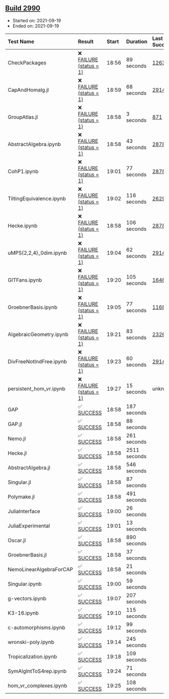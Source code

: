 ## [Build 2990](https://oscarci.mathematik.uni-kl.de/job/oscar-stable/2990/)

* Started on: 2021-09-19
* Ended on: 2021-09-19

| Test Name    | Result | Start | Duration | Last Success | First Failure |
|:-------------|:-------|:------|:---------|:-------------|:--------------|
| CheckPackages | ❌ [FAILURE (status = 1)](https://oscarci.mathematik.uni-kl.de/job/oscar-stable/2990/artifact/logs/build-2990/CheckPackages.log) | 18:56 | 89 seconds | [1263](https://oscarci.mathematik.uni-kl.de/job/oscar-stable/1263/) | [1264](https://oscarci.mathematik.uni-kl.de/job/oscar-stable/1264/) |
| CapAndHomalg.jl | ❌ [FAILURE (status = 1)](https://oscarci.mathematik.uni-kl.de/job/oscar-stable/2990/artifact/logs/build-2990/CapAndHomalg.jl.log) | 18:59 | 68 seconds | [2914](https://oscarci.mathematik.uni-kl.de/job/oscar-stable/2914/) | [2915](https://oscarci.mathematik.uni-kl.de/job/oscar-stable/2915/) |
| GroupAtlas.jl | ❌ [FAILURE (status = 1)](https://oscarci.mathematik.uni-kl.de/job/oscar-stable/2990/artifact/logs/build-2990/GroupAtlas.jl.log) | 18:58 | 3 seconds | [871](https://oscarci.mathematik.uni-kl.de/job/oscar-stable/871/) | [872](https://oscarci.mathematik.uni-kl.de/job/oscar-stable/872/) |
| AbstractAlgebra.ipynb | ❌ [FAILURE (status = 1)](https://oscarci.mathematik.uni-kl.de/job/oscar-stable/2990/artifact/logs/build-2990/AbstractAlgebra.ipynb.log) | 18:58 | 43 seconds | [2878](https://oscarci.mathematik.uni-kl.de/job/oscar-stable/2878/) | [2879](https://oscarci.mathematik.uni-kl.de/job/oscar-stable/2879/) |
| CohP1.ipynb | ❌ [FAILURE (status = 1)](https://oscarci.mathematik.uni-kl.de/job/oscar-stable/2990/artifact/logs/build-2990/CohP1.ipynb.log) | 19:01 | 77 seconds | [2878](https://oscarci.mathematik.uni-kl.de/job/oscar-stable/2878/) | [2879](https://oscarci.mathematik.uni-kl.de/job/oscar-stable/2879/) |
| TiltingEquivalence.ipynb | ❌ [FAILURE (status = 1)](https://oscarci.mathematik.uni-kl.de/job/oscar-stable/2990/artifact/logs/build-2990/TiltingEquivalence.ipynb.log) | 19:02 | 116 seconds | [2629](https://oscarci.mathematik.uni-kl.de/job/oscar-stable/2629/) | [2630](https://oscarci.mathematik.uni-kl.de/job/oscar-stable/2630/) |
| Hecke.ipynb | ❌ [FAILURE (status = 1)](https://oscarci.mathematik.uni-kl.de/job/oscar-stable/2990/artifact/logs/build-2990/Hecke.ipynb.log) | 18:58 | 106 seconds | [2878](https://oscarci.mathematik.uni-kl.de/job/oscar-stable/2878/) | [2879](https://oscarci.mathematik.uni-kl.de/job/oscar-stable/2879/) |
| uMPS(2,2,4)_0dim.ipynb | ❌ [FAILURE (status = 1)](https://oscarci.mathematik.uni-kl.de/job/oscar-stable/2990/artifact/logs/build-2990/uMPS-2-2-4-_0dim.ipynb.log) | 19:04 | 62 seconds | [2914](https://oscarci.mathematik.uni-kl.de/job/oscar-stable/2914/) | [2915](https://oscarci.mathematik.uni-kl.de/job/oscar-stable/2915/) |
| GITFans.ipynb | ❌ [FAILURE (status = 1)](https://oscarci.mathematik.uni-kl.de/job/oscar-stable/2990/artifact/logs/build-2990/GITFans.ipynb.log) | 19:20 | 105 seconds | [1646](https://oscarci.mathematik.uni-kl.de/job/oscar-stable/1646/) | [1647](https://oscarci.mathematik.uni-kl.de/job/oscar-stable/1647/) |
| GroebnerBasis.ipynb | ❌ [FAILURE (status = 1)](https://oscarci.mathematik.uni-kl.de/job/oscar-stable/2990/artifact/logs/build-2990/GroebnerBasis.ipynb.log) | 19:05 | 77 seconds | [1168](https://oscarci.mathematik.uni-kl.de/job/oscar-stable/1168/) | [1169](https://oscarci.mathematik.uni-kl.de/job/oscar-stable/1169/) |
| AlgebraicGeometry.ipynb | ❌ [FAILURE (status = 1)](https://oscarci.mathematik.uni-kl.de/job/oscar-stable/2990/artifact/logs/build-2990/AlgebraicGeometry.ipynb.log) | 19:21 | 83 seconds | [2326](https://oscarci.mathematik.uni-kl.de/job/oscar-stable/2326/) | [2327](https://oscarci.mathematik.uni-kl.de/job/oscar-stable/2327/) |
| DivFreeNotIndFree.ipynb | ❌ [FAILURE (status = 1)](https://oscarci.mathematik.uni-kl.de/job/oscar-stable/2990/artifact/logs/build-2990/DivFreeNotIndFree.ipynb.log) | 19:23 | 60 seconds | [2914](https://oscarci.mathematik.uni-kl.de/job/oscar-stable/2914/) | [2915](https://oscarci.mathematik.uni-kl.de/job/oscar-stable/2915/) |
| persistent_hom_vr.ipynb | ❌ [FAILURE (status = 1)](https://oscarci.mathematik.uni-kl.de/job/oscar-stable/2990/artifact/logs/build-2990/persistent_hom_vr.ipynb.log) | 19:27 | 15 seconds | unknown | unknown |
| GAP | ✅ [SUCCESS](https://oscarci.mathematik.uni-kl.de/job/oscar-stable/2990/artifact/logs/build-2990/GAP.log) | 18:58 | 187 seconds |  |  |
| GAP.jl | ✅ [SUCCESS](https://oscarci.mathematik.uni-kl.de/job/oscar-stable/2990/artifact/logs/build-2990/GAP.jl.log) | 18:58 | 88 seconds |  |  |
| Nemo.jl | ✅ [SUCCESS](https://oscarci.mathematik.uni-kl.de/job/oscar-stable/2990/artifact/logs/build-2990/Nemo.jl.log) | 18:58 | 261 seconds |  |  |
| Hecke.jl | ✅ [SUCCESS](https://oscarci.mathematik.uni-kl.de/job/oscar-stable/2990/artifact/logs/build-2990/Hecke.jl.log) | 18:58 | 2511 seconds |  |  |
| AbstractAlgebra.jl | ✅ [SUCCESS](https://oscarci.mathematik.uni-kl.de/job/oscar-stable/2990/artifact/logs/build-2990/AbstractAlgebra.jl.log) | 18:58 | 546 seconds |  |  |
| Singular.jl | ✅ [SUCCESS](https://oscarci.mathematik.uni-kl.de/job/oscar-stable/2990/artifact/logs/build-2990/Singular.jl.log) | 18:58 | 87 seconds |  |  |
| Polymake.jl | ✅ [SUCCESS](https://oscarci.mathematik.uni-kl.de/job/oscar-stable/2990/artifact/logs/build-2990/Polymake.jl.log) | 18:58 | 491 seconds |  |  |
| JuliaInterface | ✅ [SUCCESS](https://oscarci.mathematik.uni-kl.de/job/oscar-stable/2990/artifact/logs/build-2990/JuliaInterface.log) | 19:00 | 26 seconds |  |  |
| JuliaExperimental | ✅ [SUCCESS](https://oscarci.mathematik.uni-kl.de/job/oscar-stable/2990/artifact/logs/build-2990/JuliaExperimental.log) | 19:01 | 13 seconds |  |  |
| Oscar.jl | ✅ [SUCCESS](https://oscarci.mathematik.uni-kl.de/job/oscar-stable/2990/artifact/logs/build-2990/Oscar.jl.log) | 18:58 | 890 seconds |  |  |
| GroebnerBasis.jl | ✅ [SUCCESS](https://oscarci.mathematik.uni-kl.de/job/oscar-stable/2990/artifact/logs/build-2990/GroebnerBasis.jl.log) | 18:58 | 37 seconds |  |  |
| NemoLinearAlgebraForCAP | ✅ [SUCCESS](https://oscarci.mathematik.uni-kl.de/job/oscar-stable/2990/artifact/logs/build-2990/NemoLinearAlgebraForCAP.log) | 18:58 | 21 seconds |  |  |
| Singular.ipynb | ✅ [SUCCESS](https://oscarci.mathematik.uni-kl.de/job/oscar-stable/2990/artifact/logs/build-2990/Singular.ipynb.log) | 19:00 | 59 seconds |  |  |
| g-vectors.ipynb | ✅ [SUCCESS](https://oscarci.mathematik.uni-kl.de/job/oscar-stable/2990/artifact/logs/build-2990/g-vectors.ipynb.log) | 19:07 | 207 seconds |  |  |
| K3-16.ipynb | ✅ [SUCCESS](https://oscarci.mathematik.uni-kl.de/job/oscar-stable/2990/artifact/logs/build-2990/K3-16.ipynb.log) | 19:10 | 115 seconds |  |  |
| c-automorphisms.ipynb | ✅ [SUCCESS](https://oscarci.mathematik.uni-kl.de/job/oscar-stable/2990/artifact/logs/build-2990/c-automorphisms.ipynb.log) | 19:12 | 99 seconds |  |  |
| wronski-poly.ipynb | ✅ [SUCCESS](https://oscarci.mathematik.uni-kl.de/job/oscar-stable/2990/artifact/logs/build-2990/wronski-poly.ipynb.log) | 19:14 | 245 seconds |  |  |
| Tropicalization.ipynb | ✅ [SUCCESS](https://oscarci.mathematik.uni-kl.de/job/oscar-stable/2990/artifact/logs/build-2990/Tropicalization.ipynb.log) | 19:18 | 109 seconds |  |  |
| SymAlgIntToS4rep.ipynb | ✅ [SUCCESS](https://oscarci.mathematik.uni-kl.de/job/oscar-stable/2990/artifact/logs/build-2990/SymAlgIntToS4rep.ipynb.log) | 19:24 | 71 seconds |  |  |
| hom_vr_complexes.ipynb | ✅ [SUCCESS](https://oscarci.mathematik.uni-kl.de/job/oscar-stable/2990/artifact/logs/build-2990/hom_vr_complexes.ipynb.log) | 19:25 | 108 seconds |  |  |

